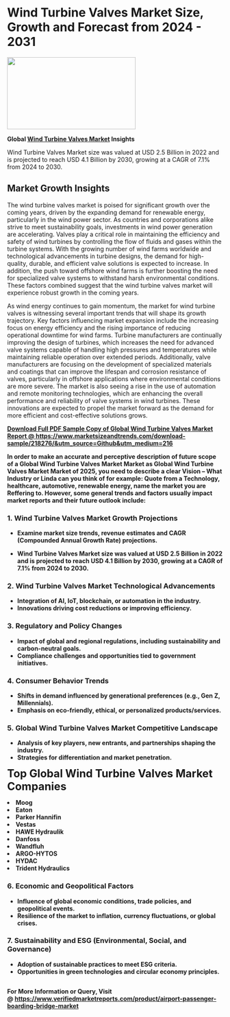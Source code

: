 <H1>Wind Turbine Valves Market Size, Growth and Forecast from 2024 - 2031</H1><img class="aligncenter size-medium wp-image-584254" src="https://thirdeyenews.in/wp-content/uploads/2024/09/Global-Market-Research-300x168.jpeg" alt="" width="300" height="168" /><p><strong>Global&nbsp;<a href="https://www.marketsizeandtrends.com/download-sample/218276/&amp;utm_source=Github&utm_medium=216">Wind Turbine Valves Market</a> Insights</strong></p><p>Wind Turbine Valves Market size was valued at USD 2.5 Billion in 2022 and is projected to reach USD 4.1 Billion by 2030, growing at a CAGR of 7.1% from 2024 to 2030.</p><p><h2>Market Growth Insights</h2> <p>The wind turbine valves market is poised for significant growth over the coming years, driven by the expanding demand for renewable energy, particularly in the wind power sector. As countries and corporations alike strive to meet sustainability goals, investments in wind power generation are accelerating. Valves play a critical role in maintaining the efficiency and safety of wind turbines by controlling the flow of fluids and gases within the turbine systems. With the growing number of wind farms worldwide and technological advancements in turbine designs, the demand for high-quality, durable, and efficient valve solutions is expected to increase. In addition, the push toward offshore wind farms is further boosting the need for specialized valve systems to withstand harsh environmental conditions. These factors combined suggest that the wind turbine valves market will experience robust growth in the coming years.</p> <p><strong><a href="#"></a></strong></p> <p>As wind energy continues to gain momentum, the market for wind turbine valves is witnessing several important trends that will shape its growth trajectory. Key factors influencing market expansion include the increasing focus on energy efficiency and the rising importance of reducing operational downtime for wind farms. Turbine manufacturers are continually improving the design of turbines, which increases the need for advanced valve systems capable of handling high pressures and temperatures while maintaining reliable operation over extended periods. Additionally, valve manufacturers are focusing on the development of specialized materials and coatings that can improve the lifespan and corrosion resistance of valves, particularly in offshore applications where environmental conditions are more severe. The market is also seeing a rise in the use of automation and remote monitoring technologies, which are enhancing the overall performance and reliability of valve systems in wind turbines. These innovations are expected to propel the market forward as the demand for more efficient and cost-effective solutions grows. <p><strong><a href="#"></p><p><span class=""><strong>Download Full PDF Sample Copy of Global Wind Turbine Valves Market Report</strong> @ <a href="https://www.marketsizeandtrends.com/download-sample/218276/&amp;utm_source=Github&utm_medium=216" target="_blank">https://www.marketsizeandtrends.com/download-sample/218276/&amp;utm_source=Github&utm_medium=216</a></span></p><p>In order to make an accurate and perceptive description of future scope of a Global&nbsp;Wind Turbine Valves Market Market as Global&nbsp;Wind Turbine Valves Market Market of 2025, you need to describe a clear Vision &ndash; What Industry or Linda can you think of for example: Quote from a Technology, healthcare, automotive, renewable energy, name the market you are Reffering to. However, some general trends and factors usually impact market reports and their future outlook include:</p><h3>1.&nbsp;<strong>Wind Turbine Valves Market Growth Projections</strong></h3><ul><li>Examine market size trends, revenue estimates and CAGR (Compounded Annual Growth Rate) projections.</li><li><p>Wind Turbine Valves Market size was valued at USD 2.5 Billion in 2022 and is projected to reach USD 4.1 Billion by 2030, growing at a CAGR of 7.1% from 2024 to 2030.</p></li></ul><h3>2.&nbsp;<strong>Wind Turbine Valves Market Technological Advancements</strong></h3><ul><li>Integration of AI, IoT, blockchain, or automation in the industry.</li><li>Innovations driving cost reductions or improving efficiency.</li></ul><h3>3.&nbsp;<strong>Regulatory and Policy Changes</strong></h3><ul><li>Impact of global and regional regulations, including sustainability and carbon-neutral goals.</li><li>Compliance challenges and opportunities tied to government initiatives.</li></ul><h3>4.&nbsp;<strong>Consumer Behavior Trends</strong></h3><ul><li>Shifts in demand influenced by generational preferences (e.g., Gen Z, Millennials).</li><li>Emphasis on eco-friendly, ethical, or personalized products/services.</li></ul><h3>5.&nbsp;<strong>Global Wind Turbine Valves Market Competitive Landscape</strong></h3><ul><li>Analysis of key players, new entrants, and partnerships shaping the industry.</li><li>Strategies for differentiation and market penetration.</li></ul><p data-pm-slice="1 1 []"><span style="color: inherit; font-family: inherit; font-size: 25px;">Top Global Wind Turbine Valves Market Companies</span></p><div class="" data-test-id=""><p><li>Moog</li><li> Eaton</li><li> Parker Hannifin</li><li> Vestas</li><li> HAWE Hydraulik</li><li> Danfoss</li><li> Wandfluh</li><li> ARGO-HYTOS</li><li> HYDAC</li><li> Trident Hydraulics</li></p></div><h3>6.&nbsp;<strong>Economic and Geopolitical Factors</strong></h3><ul><li>Influence of global economic conditions, trade policies, and geopolitical events.</li><li>Resilience of the market to inflation, currency fluctuations, or global crises.</li></ul><h3>7.&nbsp;<strong>Sustainability and ESG (Environmental, Social, and Governance)</strong></h3><ul><li>Adoption of sustainable practices to meet ESG criteria.</li><li>Opportunities in green technologies and circular economy principles.</li></ul><h2><strong style="font-size: 14px;">For More Information or Query, Visit @&nbsp;</strong><a style="background-color: #ffffff; font-size: 14px;" href="https://www.marketsizeandtrends.com/report/wind-turbine-valves-market/" target="_blank">https://www.verifiedmarketreports.com/product/airport-passenger-boarding-bridge-market</a></h2>
